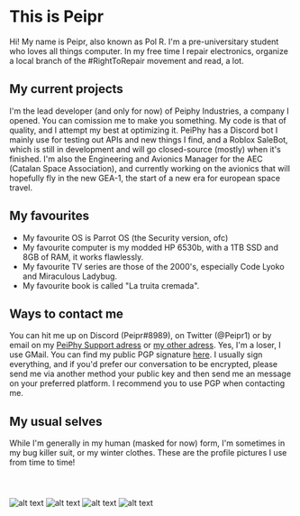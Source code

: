 # This is Peipr
Hi! My name is Peipr, also known as Pol R. I'm a pre-universitary student who loves all things computer. In my free time I repair electronics, organize a local branch of the #RightToRepair movement and read, a lot.

## My current projects
I'm the lead developer (and only for now) of Peiphy Industries, a company I opened. You can comission me to make you something. My code is that of quality, and I attempt my best at optimizing it. PeiPhy has a Discord bot I mainly use for testing out APIs and new things I find, and a Roblox SaleBot, which is still in development and will go closed-source (mostly) when it's finished.
I'm also the Engineering and Avionics Manager for the AEC (Catalan Space Association), and currently working on the avionics that will hopefully fly in the new GEA-1, the start of a new era for european space travel.

## My favourites
+ My favourite OS is Parrot OS (the Security version, ofc)
+ My favourite computer is my modded HP 6530b, with a 1TB SSD and 8GB of RAM, it works flawlessly.
+ My favourite TV series are those of the 2000's, especially Code Lyoko and Miraculous Ladybug.
+ My favourite book is called "La truita cremada".

## Ways to contact me
You can hit me up on Discord (Peipr#8989), on Twitter (@Peipr1) or by email on my [PeiPhy Support adress](mailto:support@peiphy.xyz) or [my other adress](mailto:peipryt@gmail.com). Yes, I'm a loser, I use GMail. 
You can find my public PGP signature [here](https://github.com/Peiprjs/Peiprjs/blob/main/27FC389544D53C72447BA9C8FD8D522C98FFF1A5.asc). I usually sign everything, and if you'd prefer our conversation to be encrypted, please send me via another method your public key and then send me an message on your preferred platform. I recommend you to use PGP when contacting me.

## My usual selves
While I'm generally in my human (masked for now) form, I'm sometimes in my bug killer suit, or my winter clothes. These are the profile pictures I use from time to time!
#### ‎
![alt text](https://media.discordapp.net/attachments/750742704316612749/751541910954311850/94097_8cHq2vUM.png?width=434&height=434 "My unmasked human form")
![alt text](https://media.discordapp.net/attachments/750742704316612749/751541909687631982/94097_ypM5ZtaT.png?width=434&height=434 "My masked human form")
![alt text](https://media.discordapp.net/attachments/795778879208816710/831107464237285426/Captura_de_2021-04-04_20-08-36-removebg-preview.png?width=343&height=434 "My bug killing octocat form")
![alt text](https://media.discordapp.net/attachments/795778879208816710/831108672855212052/72313029-removebg-preview.png "My winter-clothed octocat form")
